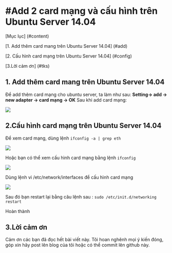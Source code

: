 #Add 2 card mạng và cấu hình trên Ubuntu Server 14.04
=======

[Mục lục] (#content)

[1. Add thêm card mang trên Ubuntu Server 14.04] (#add)
 
[2. Cấu hình card mạng trên Ubuntu Server 14.04] (#config)

[3.Lời cảm ơn] (#tks)

<a name="add"></a>
## 1. Add thêm card mang trên Ubuntu Server 14.04

Để add thêm card mạng cho ubuntu server, ta làm như sau:
**Setting-> add -> new adapter -> card mạng -> OK**
Sau khi add card mạng:

<img src=http://i.imgur.com/MYifQt0.png>

<a name="config"></a>
## 2.Cấu hình card mạng trên Ubuntu Server 14.04

Để xem card mạng, dùng lệnh ``ifconfig -a | grep eth``

<img src=http://i.imgur.com/MYifQt0.png>

Hoặc bạn có thể xem cấu hình card mạng bằng lệnh ``ifconfig``

<img src=http://i.imgur.com/VpVRC8v.png>

Dùng lệnh vi /etc/network/interfaces để cấu hình card mạng

<img src=http://i.imgur.com/vR8bhO6.png>

Sau đó bạn restart lại bằng câu lệnh sau :   ``sudo /etc/init.d/networking restart``

Hoàn thành

<a name="tks"></a>
## 3.Lời cảm ơn
Cảm ơn các bạn đã đọc hết bài viết này. Tôi hoan nghênh mọi ý kiến đóng, góp xin hãy post lên blog của tôi hoặc có thể commit lên github này.



